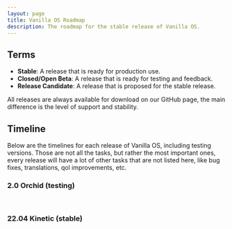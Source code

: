 ```yaml
---
layout: page
title: Vanilla OS Roadmap
description: The roadmap for the stable release of Vanilla OS.
---
```

## Terms
* **Stable**: A release that is ready for production use.
* **Closed/Open Beta**: A release that is ready for testing and feedback.
* **Release Candidate**: A release that is proposed for the stable release.

All releases are always available for download on our GitHub page, the main
difference is the level of support and stability.

## Timeline

Below are the timelines for each release of Vanilla OS, including testing 
versions. Those are not all the tasks, but rather the most important ones,
every release will have a lot of other tasks that are not listed here, like
bug fixes, translations, qol improvements, etc.

### 2.0 Orchid (testing)

<div class="timeline" id="timeline_2"></div>

<br />

### 22.04 Kinetic (stable)

<div class="timeline collapsed" id="timeline_2210"></div>

<br />

<script type="text/javascript" src="/assets/js/tableStatus.js"></script>
<script type="text/javascript" src="/assets/js/timeline.js"></script>

<script>
    generateTimeline(
        {
            events: [
                {
                    date: "26 February 2023",
                    title: "Freeze",
                    description: "The development of Vanilla OS 22.10 will be frozen until the next release.",
                    className: "timeline-green"
                },
                {
                    date: "January 2023",
                    title: "Bug fixes",
                    description: "Bugs reported by the community will be fixed.",
                    className: "timeline-dimmed-green"
                },
                {
                    date: "29 December 2022",
                    title: "Stable",
                    description: "The first stable release of Vanilla OS.",
                    className: "timeline-dimmed-green"
                },
                {
                    title: "Release Candidate builds are available for testing.",
                    className: "timeline-dimmed-green"
                },
                {
                    date: "28 November 2022",
                    title: "ABRoot Ready",
                    description: "ABRoot is ready to be included in the next release.",
                    className: "timeline-dimmed-green"
                },
                {
                    date: "11 November 2022",
                    title: "Slowdown #1",
                    description: "We have decided to deprecate Almost for ABRoot, a new utility designed to provide a more robust and full atomic immutability model, as a result the next release will be delayed by a few weeks.",
                    className: "timeline-red"
                },
                {
                    date: "24 October 2022",
                    title: "Open Beta",
                    description: "The first open beta of Vanilla OS.",
                    className: "timeline-dimmed-green"
                },
                {
                    date: "09 October 2022",
                    title: "Closed Beta 2",
                    description: "The second Closed Beta stage of Vanilla OS begins.",
                    className: "timeline-dimmed-green"
                },
                {
                    date: "01 October 2022",
                    title: "Closed Beta 1",
                    description: "The first Closed Beta stage of Vanilla OS begins.",
                    className: "timeline-dimmed-green"
                },
                {
                    date: "24 September 2022",
                    title: "Alpha",
                    description: "First Alpha release of Vanilla OS.",
                    className: "timeline-dimmed-green"
                }
            ]
        },
        "#timeline_2210"
    );

    generateTimeline(
        {
            events: [
                {
                    date: "No date yet",
                    title: "GNOME 44",
                    description: "Vanilla OS 2.0 will be based on GNOME 44 (not guaranteed).",
                    className: "timeline-grayed"
                },
                {
                    date: "March 2023",
                    title: "OEM Support",
                    description: "We are working on adding OEM support to Vanilla OS.",
                    className: "timeline-grayed"
                },
                {
                    date: "26 February 2023 - in progress",
                    title: "Setting up testing infrastructure",
                    description: "We are setting up a testing infrastructure to test the new features and bug fixes. The base system is based on Ubuntu 23.04 Lunar.",
                    className: "timeline-green"
                },
                {
                    date: "25 February 2023",
                    title: "Vanilla OS 2.0 (Orchid) initial work",
                    description: "Initial works on the next major release of Vanilla OS.",
                    className: "timeline-dimmed-green"
                }
            ]
        },
        "#timeline_2"
    );
</script>
